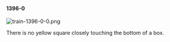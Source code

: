 #### 1396-0
![train-1396-0-0.png](https://github.com/lil-lab/nlvr/raw/master/nlvr/train/images/60/train-1396-0-0.png "train-1396-0-0.png")

There is no yellow square closely touching the bottom of a box.